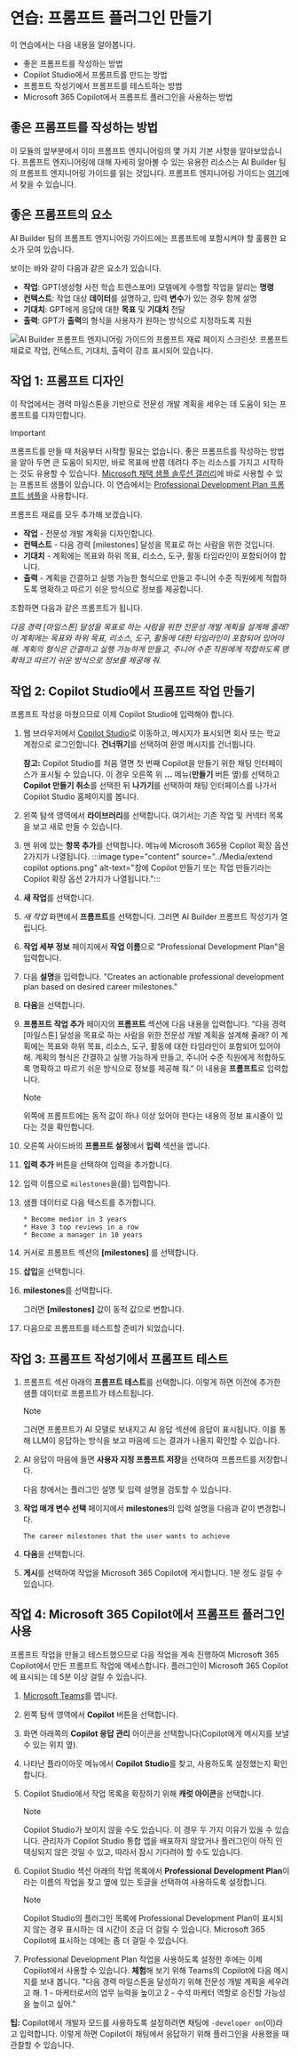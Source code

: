 # 연습: 프롬프트 플러그인 만들기

이 연습에서는 다음 내용을 알아봅니다.

- 좋은 프롬프트를 작성하는 방법
- Copilot Studio에서 프롬프트를 만드는 방법
- 프롬프트 작성기에서 프롬프트를 테스트하는 방법
- Microsoft 365 Copilot에서 프롬프트 플러그인을 사용하는 방법

## 좋은 프롬프트를 작성하는 방법

이 모듈의 앞부분에서 이미 프롬프트 엔지니어링의 몇 가지 기본 사항을 알아보았습니다. 프롬프트 엔지니어링에 대해 자세히 알아볼 수 있는 유용한 리소스는 AI Builder 팀의 프롬프트 엔지니어링 가이드를 읽는 것입니다. 프롬프트 엔지니어링 가이드는 [여기](https://aka.ms/learn-ai-builder-prompting-guide)에서 찾을 수 있습니다.

## 좋은 프롬프트의 요소

AI Builder 팀의 프롬프트 엔지니어링 가이드에는 프롬프트에 포함시켜야 할 훌륭한 요소가 모여 있습니다.

보이는 바와 같이 다음과 같은 요소가 있습니다.

- **작업**: GPT(생성형 사전 학습 트랜스포머) 모델에게 수행할 작업을 알리는 **명령**
- **컨텍스트**: 작업 대상 **데이터**를 설명하고, 입력 **변수**가 있는 경우 함께 설명
- **기대치**: GPT에게 응답에 대한 **목표** 및 **기대치** 전달
- **출력**: GPT가 **출력**의 형식을 사용자가 원하는 방식으로 지정하도록 지원

![AI Builder 프롬프트 엔지니어링 가이드의 프롬프트 재료 페이지 스크린샷. 프롬프트 재료로 작업, 컨텍스트, 기대치, 출력이 강조 표시되어 있습니다.](../Media/4-prompt-engineering-guide.png)

## 작업 1: 프롬프트 디자인

이 작업에서는 경력 마일스톤을 기반으로 전문성 개발 계획을 세우는 데 도움이 되는 프롬프트를 디자인합니다.

> [!IMPORTANT]
> 프롬프트를 만들 때 처음부터 시작할 필요는 없습니다. 좋은 프롬프트를 작성하는 방법을 알아 두면 큰 도움이 되지만, 바로 목표에 반쯤 데려다 주는 리소스를 가지고 시작하는 것도 유용할 수 있습니다.
> [Microsoft 채택 샘플 솔루션 갤러리](https://aka.ms/power-prompts)에 바로 사용할 수 있는 프롬프트 샘플이 있습니다. 이 연습에서는 [Professional Development Plan 프롬프트 샘플](https://adoption.microsoft.com/sample-solution-gallery/sample/pnp-powerplatform-prompts-professional-development/)을 사용합니다.

프롬프트 재료를 모두 추가해 보겠습니다.

- **작업** - 전문성 개발 계획을 디자인합니다.
- **컨텍스트** - 다음 경력 [milestones] 달성을 목표로 하는 사람을 위한 것입니다.
- **기대치** - 계획에는 목표와 하위 목표, 리소스, 도구, 활동 타임라인이 포함되어야 합니다.
- **출력** - 계획을 간결하고 실행 가능한 형식으로 만들고 주니어 수준 직원에게 적합하도록 명확하고 따르기 쉬운 방식으로 정보를 제공합니다.

조합하면 다음과 같은 프롬프트가 됩니다.

*다음 경력 [마일스톤] 달성을 목표로 하는 사람을 위한 전문성 개발 계획을 설계해 줄래? 이 계획에는 목표와 하위 목표, 리소스, 도구, 활동에 대한 타임라인이 포함되어 있어야 해. 계획의 형식은 간결하고 실행 가능하게 만들고, 주니어 수준 직원에게 적합하도록 명확하고 따르기 쉬운 방식으로 정보를 제공해 줘.*

## 작업 2: Copilot Studio에서 프롬프트 작업 만들기

프롬프트 작성을 마쳤으므로 이제 Copilot Studio에 입력해야 합니다.

1. 웹 브라우저에서 [Copilot Studio](https://copilotstudio.microsoft.com)로 이동하고, 메시지가 표시되면 회사 또는 학교 계정으로 로그인합니다.  **건너뛰기**를 선택하여 환영 메시지를 건너뜁니다.

    **참고:** Copilot Studio를 처음 열면 첫 번째 Copilot을 만들기 위한 채팅 인터페이스가 표시될 수 있습니다. 이 경우 오른쪽 위 **...** 메뉴(**만들기** 버튼 옆)를 선택하고 **Copilot 만들기 취소**를 선택한 뒤 **나가기**를 선택하여 채팅 인터페이스를 나가서 Copilot Studio 홈페이지를 봅니다.
1. 왼쪽 탐색 영역에서 **라이브러리**를 선택합니다. 여기서는 기존 작업 및 커넥터 목록을 보고 새로 만들 수 있습니다.
1. 맨 위에 있는 **항목 추가**를 선택합니다.  메뉴에 Microsoft 365용 Copilot 확장 옵션 2가지가 나열됩니다.
:::image type="content" source="../Media/extend copilot options.png" alt-text="창에 Copilot 만들기 또는 작업 만들기라는 Copilot 확장 옵션 2가지가 나열됩니다.":::
1. **새 작업**를 선택합니다.
1. *새 작업* 화면에서 **프롬프트**를 선택합니다. 그러면 AI Builder 프롬프트 작성기가 열립니다.
1. **작업 세부 정보** 페이지에서 **작업 이름**으로 "Professional Development Plan"을 입력합니다.
1. 다음 **설명**을 입력합니다. "Creates an actionable professional development plan based on desired career milestones."
1. **다음**을 선택합니다.
1. **프롬프트 작업 추가** 페이지의 **프롬프트** 섹션에 다음 내용을 입력합니다. “다음 경력 [마일스톤] 달성을 목표로 하는 사람을 위한 전문성 개발 계획을 설계해 줄래? 이 계획에는 목표와 하위 목표, 리소스, 도구, 활동에 대한 타임라인이 포함되어 있어야 해. 계획의 형식은 간결하고 실행 가능하게 만들고, 주니어 수준 직원에게 적합하도록 명확하고 따르기 쉬운 방식으로 정보를 제공해 줘.” 이 내용을 **프롬프트**로 입력합니다.

    > [!NOTE]
    > 위쪽에 프롬프트에는 동적 값이 하나 이상 있어야 한다는 내용의 정보 표시줄이 있다는 것을 확인합니다.

1. 오른쪽 사이드바의 **프롬프트 설정**에서 **입력** 섹션을 엽니다.
1. **입력 추가** 버튼을 선택하여 입력을 추가합니다.
1. 입력 이름으로 `milestones`을(를) 입력합니다.
1. 샘플 데이터로 다음 텍스트를 추가합니다.

      ```text
      * Become medior in 3 years
      * Have 3 top reviews in a row
      * Become a manager in 10 years
      ```

1. 커서로 프롬프트 섹션의 **[milestones]** 를 선택합니다.
1. **삽입**을 선택합니다.
1. **milestones**를 선택합니다.

      그러면 **[milestones]** 값이 동적 값으로 변합니다.

1. 다음으로 프롬프트를 테스트할 준비가 되었습니다.

## 작업 3: 프롬프트 작성기에서 프롬프트 테스트

1. 프롬프트 섹션 아래의 **프롬프트 테스트**를 선택합니다. 이렇게 하면 이전에 추가한 샘플 데이터로 프롬프트가 테스트됩니다.

    > [!NOTE]
    > 그러면 프롬프트가 AI 모델로 보내지고 AI 응답 섹션에 응답이 표시됩니다. 이를 통해 LLM이 응답하는 방식을 보고 마음에 드는 결과가 나올지 확인할 수 있습니다.

1. AI 응답이 마음에 들면 **사용자 지정 프롬프트 저장**을 선택하여 프롬프트를 저장합니다.

    다음 창에서는 플러그인 설명 및 입력 설명을 검토할 수 있습니다.

1. **작업 매개 변수 선택** 페이지에서 **milestones**의 입력 설명을 다음과 같이 변경합니다.

      ```text
      The career milestones that the user wants to achieve
      ```

1. **다음**을 선택합니다.

1. **게시**를 선택하여 작업을 Microsoft 365 Copilot에 게시합니다.  1분 정도 걸릴 수 있습니다.

## 작업 4: Microsoft 365 Copilot에서 프롬프트 플러그인 사용

프롬프트 작업을 만들고 테스트했으므로 다음 작업을 계속 진행하여 Microsoft 365 Copilot에서 만든 프롬프트 작업에 액세스합니다.  플러그인이 Microsoft 365 Copilot에 표시되는 데 5분 이상 걸릴 수 있습니다.

1. [Microsoft Teams](https://teams.microsoft.com)를 엽니다.
1. 왼쪽 탐색 영역에서 **Copilot** 버튼을 선택합니다.
1. 화면 아래쪽의 **Copilot 응답 관리** 아이콘을 선택합니다(Copilot에게 메시지를 보낼 수 있는 위치 옆).
1. 나타난 플라이아웃 메뉴에서 **Copilot Studio**를 찾고, 사용하도록 설정했는지 확인합니다.  
1. Copilot Studio에서 작업 목록을 확장하기 위해 **캐럿 아이콘**을 선택합니다.

    > [!NOTE]
    > Copilot Studio가 보이지 않을 수도 있습니다. 이 경우 두 가지 이유가 있을 수 있습니다. 관리자가 Copilot Studio 통합 앱을 배포하지 않았거나 플러그인이 아직 인덱싱되지 않은 것일 수 있고, 따라서 잠시 기다려야 할 수도 있습니다.

2. Copilot Studio 섹션 아래의 작업 목록에서 **Professional Development Plan**이라는 이름의 작업을 찾고 옆에 있는 토글을 선택하여 사용하도록 설정합니다.

    > [!NOTE]
    > Copilot Studio의 플러그인 목록에 Professional Development Plan이 표시되지 않는 경우 표시하는 데 시간이 조금 더 걸릴 수 있습니다. Microsoft 365 Copilot에 표시하는 데에는 좀 더 걸릴 수 있습니다.

3. Professional Development Plan 작업을 사용하도록 설정한 후에는 이제 Copilot에서 사용할 수 있습니다. **체험**해 보기 위해 Teams의 Copilot에 다음 메시지를 보내 봅니다. "다음 경력 마일스톤을 달성하기 위해 전문성 개발 계획을 세우려고 해. 1 - 마케터로서의 업무 능력을 높이고 2 - 수석 마케터 역할로 승진할 가능성을 높이고 싶어."

**팁:** Copilot에서 개발자 모드를 사용하도록 설정하려면 채팅에 `-developer on`(이)라고 입력합니다.  이렇게 하면 Copilot이 채팅에서 응답하기 위해 플러그인을 사용했을 때 관찰할 수 있습니다.
